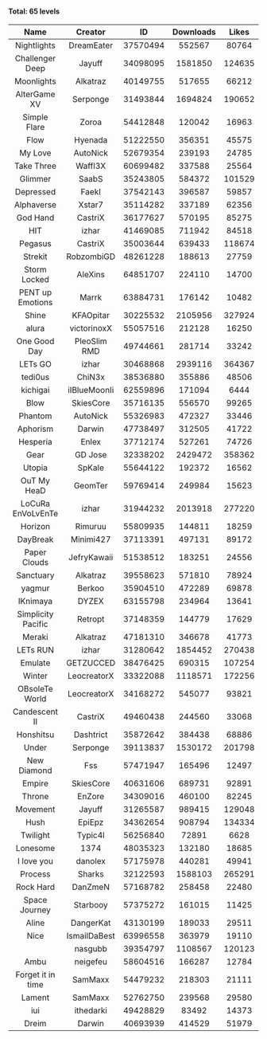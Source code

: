 #### Total: 65 levels

| Name | Creator | ID | Downloads | Likes |
|:---:|:---:|:---:|:---:|:---:|
| Nightlights | DreamEater | 37570494 | 552567 | 80764
| Challenger Deep | Jayuff | 34098095 | 1581850 | 124635
| Moonlights | Alkatraz | 40149755 | 517655 | 66212
| AlterGame XV | Serponge | 31493844 | 1694824 | 190652
| Simple Flare | Zoroa | 54412848 | 120042 | 16963
| Flow | Hyenada | 51222550 | 356351 | 45575
| My Love | AutoNick | 52679354 | 239193 | 24785
| Take Three | Waffl3X | 60699482 | 337588 | 25564
| Glimmer | SaabS | 35243805 | 584372 | 101529
| Depressed | FaekI | 37542143 | 396587 | 59857
| Alphaverse | Xstar7 | 35114282 | 337189 | 62356
| God Hand | CastriX | 36177627 | 570195 | 85275
| HIT | izhar | 41469085 | 711942 | 84518
| Pegasus | CastriX | 35003644 | 639433 | 118674
| Strekit | RobzombiGD | 48261228 | 188613 | 27759
| Storm Locked | AleXins | 64851707 | 224110 | 14700
| PENT up Emotions | Marrk | 63884731 | 176142 | 10482
| Shine | KFAOpitar | 30225532 | 2105956 | 327924
| alura | victorinoxX | 55057516 | 212128 | 16250
| One Good Day | PleoSlim RMD | 49744661 | 281714 | 33242
| LETs GO | izhar | 30468868 | 2939116 | 364367
| tedi0us | ChiN3x | 38536880 | 355886 | 48506
| kichigai | iIBlueMoonIi | 62559896 | 171094 | 6444
| Blow | SkiesCore | 35716135 | 556570 | 99265
| Phantom | AutoNick | 55326983 | 472327 | 33446
| Aphorism | Darwin | 47738497 | 312505 | 41722
| Hesperia | Enlex | 37712174 | 527261 | 74726
| Gear | GD Jose | 32338202 | 2429472 | 358362
| Utopia | SpKale | 55644122 | 192372 | 16562
| OuT My HeaD | GeomTer | 59769414 | 249984 | 15623
| LoCuRa EnVoLvEnTe | izhar | 31944232 | 2013918 | 277220
| Horizon | Rimuruu | 55809935 | 144811 | 18259
| DayBreak | Minimi427 | 37113391 | 497131 | 89172
| Paper Clouds | JefryKawaii | 51538512 | 183251 | 24556
| Sanctuary | Alkatraz | 39558623 | 571810 | 78924
| yagmur | Berkoo | 35904510 | 472289 | 69878
| IKnimaya | DYZEX | 63155798 | 234964 | 13641
| Simplicity Pacific | Retropt | 37148359 | 144779 | 17629
| Meraki | Alkatraz | 47181310 | 346678 | 41773
| LETs  RUN | izhar | 31280642 | 1854452 | 270438
| Emulate | GETZUCCED | 38476425 | 690315 | 107254
| Winter | LeocreatorX | 33322088 | 1118571 | 172256
| OBsoleTe World | LeocreatorX | 34168272 | 545077 | 93821
| Candescent II | CastriX | 49460438 | 244560 | 33068
| Honshitsu | Dashtrict | 35872642 | 384438 | 68886
| Under | Serponge | 39113837 | 1530172 | 201798
| New Diamond | Fss | 57471947 | 165496 | 12497
| Empire | SkiesCore | 40631606 | 689731 | 92891
| Throne | EnZore | 34309016 | 460100 | 82245
| Movement | Jayuff | 31265587 | 989415 | 129048
| Hush | EpiEpz | 34362654 | 908794 | 134334
| Twilight | Typic4l | 56256840 | 72891 | 6628
| Lonesome | 1374 | 48035323 | 132180 | 18685
| I love you | danolex | 57175978 | 440281 | 49941
| Process | Sharks | 32122593 | 1588103 | 265291
| Rock Hard | DanZmeN | 57168782 | 258458 | 22480
| Space Journey | Starbooy | 57375272 | 161015 | 11425
| Aline | DangerKat | 43130199 | 189033 | 29511
| Nice | IsmailDaBest | 63996558 | 363979 | 19110
|   | nasgubb | 39354797 | 1108567 | 120123
| Ambu | neigefeu | 58604516 | 166287 | 12784
| Forget it in time | SamMaxx | 54479232 | 218303 | 21111
| Lament | SamMaxx | 52762750 | 239568 | 29580
| iui | ithedarki | 49428829 | 83492 | 14373
| Dreim | Darwin | 40693939 | 414529 | 51979

